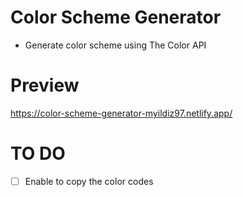 # Color Scheme Generator
- Generate color scheme using The Color API

# Preview
https://color-scheme-generator-myildiz97.netlify.app/

# TO DO
- [ ] Enable to copy the color codes
